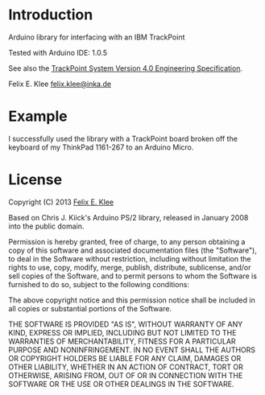 Introduction
============

Arduino library for interfacing with an IBM TrackPoint

Tested with Arduino IDE: 1.0.5

See also the [TrackPoint System Version 4.0 Engineering Specification][1].

Felix E. Klee <felix.klee@inka.de>


Example
=======

I successfully used the library with a TrackPoint board broken off the keyboard
of my ThinkPad 1161-267 to an Arduino Micro.


License
=======

Copyright (C) 2013 [Felix E. Klee](mailto:felix.klee@inka.de)

Based on Chris J. Kiick's Arduino PS/2 library, released in January 2008 into
the public domain.

Permission is hereby granted, free of charge, to any person obtaining a copy of
this software and associated documentation files (the "Software"), to deal in
the Software without restriction, including without limitation the rights to
use, copy, modify, merge, publish, distribute, sublicense, and/or sell copies
of the Software, and to permit persons to whom the Software is furnished to do
so, subject to the following conditions:

The above copyright notice and this permission notice shall be included in all
copies or substantial portions of the Software.

THE SOFTWARE IS PROVIDED "AS IS", WITHOUT WARRANTY OF ANY KIND, EXPRESS OR
IMPLIED, INCLUDING BUT NOT LIMITED TO THE WARRANTIES OF MERCHANTABILITY,
FITNESS FOR A PARTICULAR PURPOSE AND NONINFRINGEMENT. IN NO EVENT SHALL THE
AUTHORS OR COPYRIGHT HOLDERS BE LIABLE FOR ANY CLAIM, DAMAGES OR OTHER
LIABILITY, WHETHER IN AN ACTION OF CONTRACT, TORT OR OTHERWISE, ARISING FROM,
OUT OF OR IN CONNECTION WITH THE SOFTWARE OR THE USE OR OTHER DEALINGS IN THE
SOFTWARE.


[1]: http://blogs.epfl.ch/icenet/documents/Ykt3Eext.pdf
